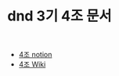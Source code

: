 dnd 3기 4조 문서
===================
<br>

* [4조 notion](https://www.notion.so/48d0462fb1d747a78169ae03602f9232)<br>
* [4조 Wiki](https://github.com/dnd-mentee-3rd/dnd-mentee-3rd-4-docs/wiki/1.-DND-4%EC%A1%B0)<br>
